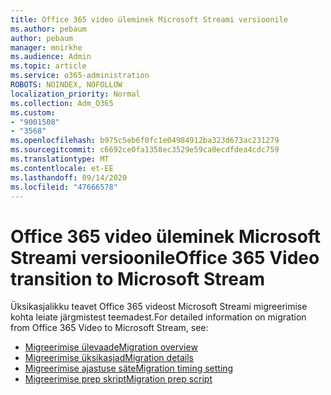```yaml
---
title: Office 365 video üleminek Microsoft Streami versioonile
ms.author: pebaum
author: pebaum
manager: mnirkhe
ms.audience: Admin
ms.topic: article
ms.service: o365-administration
ROBOTS: NOINDEX, NOFOLLOW
localization_priority: Normal
ms.collection: Adm_O365
ms.custom:
- "9001508"
- "3568"
ms.openlocfilehash: b975c5eb6f0fc1e04984912ba323d673ac231279
ms.sourcegitcommit: c6692ce0fa1358ec3529e59ca0ecdfdea4cdc759
ms.translationtype: MT
ms.contentlocale: et-EE
ms.lasthandoff: 09/14/2020
ms.locfileid: "47666578"
---
```

# <a name="office-365-video-transition-to-microsoft-stream"></a><span data-ttu-id="1c2c5-102">Office 365 video üleminek Microsoft Streami versioonile</span><span class="sxs-lookup"><span data-stu-id="1c2c5-102">Office 365 Video transition to Microsoft Stream</span></span>

<span data-ttu-id="1c2c5-103">Üksikasjalikku teavet Office 365 videost Microsoft Streami migreerimise kohta leiate järgmistest teemadest.</span><span class="sxs-lookup"><span data-stu-id="1c2c5-103">For detailed information on migration from Office 365 Video to Microsoft Stream, see:</span></span>

- [<span data-ttu-id="1c2c5-104">Migreerimise ülevaade</span><span class="sxs-lookup"><span data-stu-id="1c2c5-104">Migration overview</span></span>](https://docs.microsoft.com/stream/migrate-from-office-365)
- [<span data-ttu-id="1c2c5-105">Migreerimise üksikasjad</span><span class="sxs-lookup"><span data-stu-id="1c2c5-105">Migration details</span></span>](https://docs.microsoft.com/stream/migration-experience)
- [<span data-ttu-id="1c2c5-106">Migreerimise ajastuse säte</span><span class="sxs-lookup"><span data-stu-id="1c2c5-106">Migration timing setting</span></span>](https://docs.microsoft.com/stream/migration-o365video-timing-setting)
- [<span data-ttu-id="1c2c5-107">Migreerimise prep skript</span><span class="sxs-lookup"><span data-stu-id="1c2c5-107">Migration prep script</span></span>](https://docs.microsoft.com/stream/migration-o365video-prep)
